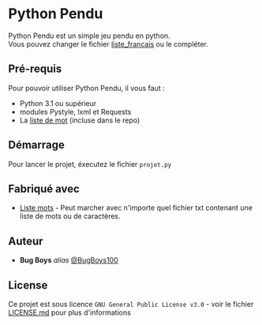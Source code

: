 # Python Pendu
Python Pendu est un simple jeu pendu en python.
<br>Vous pouvez changer le fichier [liste_francais]() ou le compléter.

## Pré-requis

Pour pouvoir utiliser Python Pendu, il vous faut : 
- Python 3.1 ou supérieur
- modules Pystyle, lxml et Requests
- La [liste de mot](https://www.freelang.com/dictionnaire/dic-francais.php) (incluse dans le repo)

## Démarrage

Pour lancer le projet, éxecutez le fichier `projet.py`

## Fabriqué avec

* [Liste mots](https://www.freelang.com/dictionnaire/dic-francais.php) - Peut marcher avec n'importe quel fichier txt contenant une liste de mots ou de caractères.

## Auteur
* **Bug Boys** _alias_ [@BugBoys100](https://github.com/BugBoys100)

## License

Ce projet est sous licence ``GNU General Public License v3.0`` - voir le fichier [LICENSE.md](LICENSE.md) pour plus d'informations

